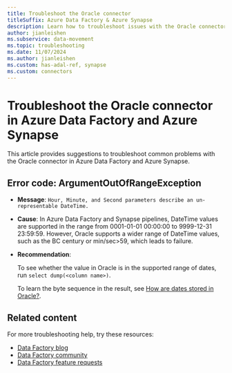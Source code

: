 ```yaml
---
title: Troubleshoot the Oracle connector
titleSuffix: Azure Data Factory & Azure Synapse
description: Learn how to troubleshoot issues with the Oracle connector in Azure Data Factory and Azure Synapse Analytics.
author: jianleishen
ms.subservice: data-movement
ms.topic: troubleshooting
ms.date: 11/07/2024
ms.author: jianleishen
ms.custom: has-adal-ref, synapse
ms.custom: connectors
---
```


# Troubleshoot the Oracle connector in Azure Data Factory and Azure Synapse

This article provides suggestions to troubleshoot common problems with the Oracle connector in Azure Data Factory and Azure Synapse.

## Error code: ArgumentOutOfRangeException

- **Message**: `Hour, Minute, and Second parameters describe an un-representable DateTime.`

- **Cause**: In Azure Data Factory and Synapse pipelines, DateTime values are supported in the range from 0001-01-01 00:00:00 to 9999-12-31 23:59:59. However, Oracle supports a wider range of DateTime values, such as the BC century or min/sec>59, which leads to failure.

- **Recommendation**: 

    To see whether the value in Oracle is in the supported range of dates, run `select dump(<column name>)`. 

    To learn the byte sequence in the result, see [How are dates stored in Oracle?](https://stackoverflow.com/questions/13568193/how-are-dates-stored-in-oracle).

## Related content

For more troubleshooting help, try these resources:
- [Data Factory blog](https://blog.fabric.microsoft.com/blog/category/data-factory)
- [Data Factory community](https://community.fabric.microsoft.com/t5/Data-Factory-preview-Community/ct-p/datafactory)
- [Data Factory feature requests](https://ideas.fabric.microsoft.com/)
